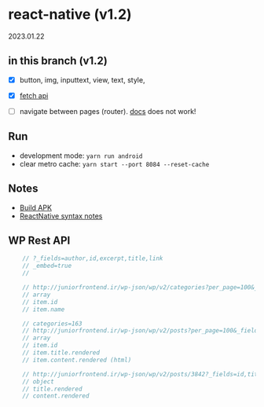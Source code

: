 # react-native (v1.2)
2023.01.22



## in this branch (v1.2)

* [x] button, img, inputtext, view, text, style, 
* [x] [fetch api](https://reactnative.dev/docs/network)
* [ ] navigate between pages (router). [docs](https://reactnative.dev/docs/navigation) does not work!


## Run
 
* development mode: `yarn run android`
* clear metro cache: `yarn start --port 8084 --reset-cache`



## Notes

* [Build APK](README/1.md)
* [ReactNative syntax notes](README/2.md)



## WP Rest API

```js
    // ?_fields=author,id,excerpt,title,link
    // _embed=true
    // 

    // http://juniorfrontend.ir/wp-json/wp/v2/categories?per_page=100&_fields=id,name
    // array
    // item.id
    // item.name

    // categories=163
    // http://juniorfrontend.ir/wp-json/wp/v2/posts?per_page=100&_fields=id,title&categories=163
    // array
    // item.id
    // item.title.rendered
    // item.content.rendered (html)

    // http://juniorfrontend.ir/wp-json/wp/v2/posts/3842?_fields=id,title,content
    // object
    // title.rendered
    // content.rendered

```
